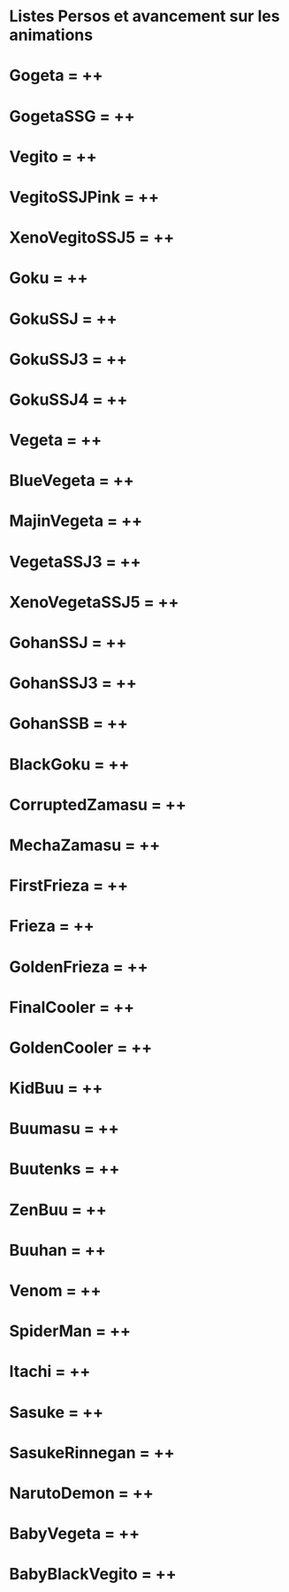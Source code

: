 # Listes Persos et avancement sur les animations

# Gogeta = ++
# GogetaSSG = ++
# Vegito = ++
# VegitoSSJPink = ++
# XenoVegitoSSJ5 = ++

# Goku = ++
# GokuSSJ = ++
# GokuSSJ3 = ++
# GokuSSJ4 = ++

# Vegeta = ++
# BlueVegeta = ++
# MajinVegeta = ++
# VegetaSSJ3 = ++
# XenoVegetaSSJ5 = ++

# GohanSSJ = ++
# GohanSSJ3 = ++
# GohanSSB = ++

# BlackGoku = ++
# CorruptedZamasu = ++
# MechaZamasu = ++

# FirstFrieza = ++
# Frieza = ++
# GoldenFrieza = ++

# FinalCooler = ++
# GoldenCooler = ++

# KidBuu = ++
# Buumasu = ++
# Buutenks = ++
# ZenBuu = ++
# Buuhan = ++

# Venom = ++
# SpiderMan = ++
# Itachi = ++
# Sasuke = ++
# SasukeRinnegan = ++
# NarutoDemon = ++

# BabyVegeta = ++
# BabyBlackVegito = ++
